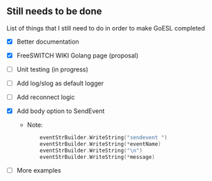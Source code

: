 ## Still needs to be done

List of things that I still need to do in order to make GoESL completed

- [x] Better documentation
- [x] FreeSWITCH WIKI Golang page (proposal)
- [ ] Unit testing (in progress)
- [ ] Add log/slog as default logger
- [ ] Add reconnect logic
- [x] Add body option to SendEvent
    - Note:
        ```go
        	eventStrBuilder.WriteString("sendevent ")
	        eventStrBuilder.WriteString(*eventName)
	        eventStrBuilder.WriteString("\n")
	        eventStrBuilder.WriteString(*message)
        ```
- [ ] More examples

